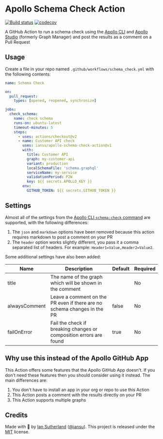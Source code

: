 # Apollo Schema Check Action

[![Build status](https://github.com/iansu/apollo-schema-check-action/workflows/CI/badge.svg)](https://github.com/iansu/apollo-schema-check-action/actions)
[![codecov](https://codecov.io/gh/iansu/apollo-schema-check-action/branch/master/graph/badge.svg)](https://codecov.io/gh/iansu/apollo-schema-check-action)

A GitHub Action to run a schema check using the [Apollo CLI](https://www.apollographql.com/docs/devtools/cli/) and [Apollo Studio](https://www.apollographql.com/docs/studio/) (formerly Graph Manager) and post the results as a comment on a Pull Request

## Usage

Create a file in your repo named `.github/workflows/schema_check.yml` with the following contents:

```yml
name: Schema Check

on:
  pull_request:
    types: [opened, reopened, synchronize]

jobs:
  check_schema:
    name: check schema
    runs-on: ubuntu-latest
    timeout-minutes: 5
    steps:
      - uses: actions/checkout@v2
      - name: Customer API check
        uses: iansu/apollo-schema-check-action@v1
        with:
          title: Customer API
          graph: my-customer-api
          variant: production
          localSchemaFile: 'schema.graphql'
          serviceName: my-service
          validationPeriod: P2W
          key: ${{ secrets.APOLLO_KEY }}
        env:
          GITHUB_TOKEN: ${{ secrets.GITHUB_TOKEN }}
```

## Settings

Almost all of the settings from the [Apollo CLI `schema:check` command](https://github.com/apollographql/apollo-tooling/tree/master/packages/apollo#apollo-servicecheck) are supported, with the following differences:

1. The `json` and `markdown` options have been removed because this action requires markdown to post a comment on your PR
1. The `header` option works slightly different, you pass it a comma separated list of headers. For example: `Header1=Value,Header2=Value2`.

Some additional settings have also been added:

| Name          | Description                                                             | Default | Required |
| ------------- | ----------------------------------------------------------------------- | ------- | -------- |
| title         | The name of the graph which will be shown in the comment                |         | No       |
| alwaysComment | Leave a comment on the PR even if there are no schema changes in the PR | false   | No       |
| failOnError   | Fail the check if breaking changes or composition errors are found      | true    | No       |

## Why use this instead of the Apollo GitHub App

This Action offers some features that the Apollo GitHub App doesn't. If you don't need these features then you should consider using it instead. The main differences are:

1. You don't have to install an app in your org or repo to use this Action
1. This Action posts a comment with the results directly on your PR
1. This Action supports multiple graphs

## Credits

Made with :tumbler_glass: by [Ian Sutherland](https://iansutherland.ca) ([@iansu](https://twitter.com/iansu)). This project is released under the [MIT](/LICENSE) license.
